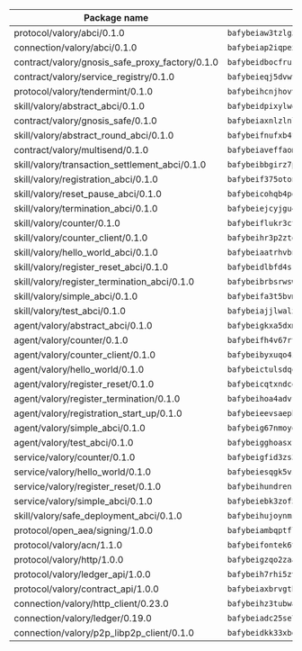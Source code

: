 | Package name                                                  | Package hash                                                  |
| ------------------------------------------------------------- | ------------------------------------------------------------- |
| protocol/valory/abci/0.1.0                                    | `bafybeiaw3tzlg3rkvnn5fcufblktmfwngmxugn4yo7pyjp76zz6aqtqcay` |
| connection/valory/abci/0.1.0                                  | `bafybeiap2iqpexya667merizj6h75267zurbbxhzcijrxu6hdt2wmkrhai` |
| contract/valory/gnosis_safe_proxy_factory/0.1.0               | `bafybeidbocfrust66bagafrzqiniyv2p7kp3i5tgpuiepmuztsnjin2qpe` |
| contract/valory/service_registry/0.1.0                        | `bafybeieqj5dvwttrxigie6kffbhysfjimapbp7zhsgojyukxsjns2dtkny` |
| protocol/valory/tendermint/0.1.0                              | `bafybeihcnjhovvyyfbkuw5sjyfx2lfd4soeocfqzxz54g67333m6nk5gxq` |
| skill/valory/abstract_abci/0.1.0                              | `bafybeidpixylwoisuciygaqnerwfk4wnbropwc2ghvtlmqusqxe6pyz5iu` |
| contract/valory/gnosis_safe/0.1.0                             | `bafybeiaxnlzlnlb34ud6wrsm2el477xnubhpe36gh4pcvmvurfz2uafbve` |
| skill/valory/abstract_round_abci/0.1.0                        | `bafybeifnufxb4ff7nt42oehxybrynh5unwmmg4x3zdmdf445r4bratv3ty` |
| contract/valory/multisend/0.1.0                               | `bafybeiaveffaomsnmsc5hx62o77u7ilma6eipox7m5lrwa56737ektva3i` |
| skill/valory/transaction_settlement_abci/0.1.0                | `bafybeibbgirz7p6y6alvdi2u6u4s6rmylamc57ke5zz64nvzdqmprgkaj4` |
| skill/valory/registration_abci/0.1.0                          | `bafybeif375otont73a3zwqy3qc6kvm2k547tjftwn3dm625ls2mtta3qgq` |
| skill/valory/reset_pause_abci/0.1.0                           | `bafybeicohqb4poz4l6ug4573w4hdaxasifsgpc46jac7ypl4pbmfdpxfl4` |
| skill/valory/termination_abci/0.1.0                           | `bafybeiejcyjgu474xvjcgirlvu7pxr2qhd3yklabwd2ipxukp6lykaguka` |
| skill/valory/counter/0.1.0                                    | `bafybeiflukr3ctanj5sqpvzxtejpk3sbuffmkam2enmle5rqx2huuu4jdy` |
| skill/valory/counter_client/0.1.0                             | `bafybeihr3p2ztqpbgzuo4xi7gwq4hjcc3khibirritnxkajaugshlzxjke` |
| skill/valory/hello_world_abci/0.1.0                           | `bafybeiaatrhvbnuesevcgsbhlg3x626chbloj6k3s5uco3xkwt34gax6km` |
| skill/valory/register_reset_abci/0.1.0                        | `bafybeidlbfd4skgwq24ikpdxk7j5wyjrdpvsboeqptjq3atqam35coibcm` |
| skill/valory/register_termination_abci/0.1.0                  | `bafybeibrbsrwswqazh5zaadfudtnd5fe4rhhymyci7sqg76xxu44ibderq` |
| skill/valory/simple_abci/0.1.0                                | `bafybeifa3t5bvmkbgbyoz3h5jxv7resafn4opcqpsrqrbge3u77mim4aqa` |
| skill/valory/test_abci/0.1.0                                  | `bafybeiajjlwalxxpapmubgxsztkf7qdt4t6fydoefmqfp44j5i7ndd6nia` |
| agent/valory/abstract_abci/0.1.0                              | `bafybeigkxa5dxmjqrfhrpxewlgquphqpxlonwknpgcuxdrpva2gaen5g7i` |
| agent/valory/counter/0.1.0                                    | `bafybeifh4v67rt23jh5uyqajqvc7tzxsy7utelf7arux6zhphnv6hjynza` |
| agent/valory/counter_client/0.1.0                             | `bafybeibyxuqo4itomksd6wvr3loblr2ba4jxa4x3wvtgr3rofpl5xueaaa` |
| agent/valory/hello_world/0.1.0                                | `bafybeictulsdqomu4yw6eyslz374zjxoro2z4rayhzm2rblvkrkf54xibm` |
| agent/valory/register_reset/0.1.0                             | `bafybeicqtxndcoznc4u5ldwe5gacknui3i53d6ytqdemdwgnryjfz2k4re` |
| agent/valory/register_termination/0.1.0                       | `bafybeihoa4advf3h7q64ncxrrynffrojm77xbdx42dtbppjoz4zswtzmoe` |
| agent/valory/registration_start_up/0.1.0                      | `bafybeieevsaephgd6oqsrl23z6g3chvdvktqubpvpw3hc4nhyx6aeg7xwm` |
| agent/valory/simple_abci/0.1.0                                | `bafybeig67nmoyo4hro2cg4gxohqdwkbc6ygqtsipzhiqdfy4qifk2df62q` |
| agent/valory/test_abci/0.1.0                                  | `bafybeigghoasxfpfckxqpbu6gzmjoxnrbmfeeko5az3g37yn6vpakgylcm` |
| service/valory/counter/0.1.0                                  | `bafybeigfid3zs3mctvxy7ztxbndz2is542oxcz2hznh4lfvtqimov4dhlu` |
| service/valory/hello_world/0.1.0                              | `bafybeiesqgk5vsbcmdfr2kzpfhowgk5gpdftd2ccpfpsbkd6cja24bhnqa` |
| service/valory/register_reset/0.1.0                           | `bafybeihundrens4uuxkuuvsp5acfcza6i5mwrbctv2nah4pyc65qrzg6ju` |
| service/valory/simple_abci/0.1.0                              | `bafybeiebk3zof5qf7zn3prob6zk7jzwgbwzwkpgkfhdmn3t24fckalc2qu` |
| skill/valory/safe_deployment_abci/0.1.0                       | `bafybeihujoynmzmemidk2wckxqiyl7zcuuognosnpw2kzmmvedieyab5aq` |
| protocol/open_aea/signing/1.0.0                               | `bafybeiambqptflge33eemdhis2whik67hjplfnqwieoa6wblzlaf7vuo44` |
| protocol/valory/acn/1.1.0                                     | `bafybeifontek6tvaecatoauiule3j3id6xoktpjubvuqi3h2jkzqg7zh7a` |
| protocol/valory/http/1.0.0                                    | `bafybeigzqo2zaakcjtzzsm6dh4x73v72xg6ctk6muyp5uq5ueb7y34fbxy` |
| protocol/valory/ledger_api/1.0.0                              | `bafybeih7rhi5zvfvwakx5ifgxsz2cfipeecsh7bm3gnudjxtvhrygpcftq` |
| protocol/valory/contract_api/1.0.0                            | `bafybeiaxbrvgtbdrh4lslskuxyp4awyr4whcx3nqq5yrr6vimzsxg5dy64` |
| connection/valory/http_client/0.23.0                          | `bafybeihz3tubwado7j3wlivndzzuj3c6fdsp4ra5r3nqixn3ufawzo3wii` |
| connection/valory/ledger/0.19.0                               | `bafybeiadc25se7dgnn4mufztwpzdono4xsfs45qknzdqyi3gckn6ccuv44` |
| connection/valory/p2p_libp2p_client/0.1.0                     | `bafybeidkk33xbga54szmitk6uwsi3ef56hbbdbuasltqtiyki34hgfpnxa` |
